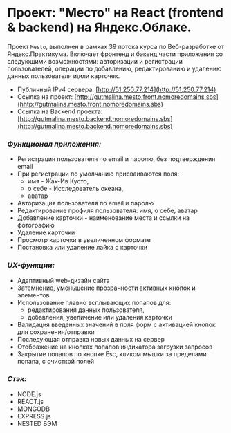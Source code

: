 # Проект: "Место" на React (frontend & backend) на Яндекс.Облаке.

Проект `Mesto`, выполнен в рамках 39 потока курса по Веб-разработке от Яндекс.Практикума. 
Включает фронтенд и бэкенд части приложения со следующими возможностями: авторизации и регистрации пользователей, операции по добавлению, редактированию и удалению данных пользователя и\или карточек.

* Публичный IPv4 сервера: [http://51.250.77.214](http://51.250.77.214)
* Ссылка на проект: [http://gutmalina.mesto.front.nomoredomains.sbs](hhtp://gutmalina.mesto.front.nomoredomains.sbs)
* Ссылка на Backend проекта: [http://gutmalina.mesto.backend.nomoredomains.sbs](http://gutmalina.mesto.backend.nomoredomains.sbs)

### ***Функционал приложения:***
* Регистрация пользователя по email и паролю, без подтверждения email
* При регистрации по умолчанию присваиваются поля: 
    * имя - Жак-Ив Кусто, 
    * о себе - Исследователь океана, 
    * аватар
* Авторизация пользователя по email и паролю
* Редактирование профиля пользователя: имя, о себе, аватар
* Добавление карточки - наименование места и ссылки на фотографию
* Удаление карточки
* Просмотр карточки в увеличенном формате
* Постановка или удаление лайка с карточки

### ***UX-функции:***
* Адаптивный web-дизайн сайта
* Затемнение, уменьшение прозрачности активных кнопок и элементов
* Использование плавно всплывающих попапов для:
    * редактирования данных пользователя, 
    * добавления, увеличение или удаления карточки
* Валидация введенных значений в поля форм с активацией кнопок для сохранения/отправки
* Последующая отправка новых данных на сервер
* Отображение на кнопках попапов индикатора загрузки запросов
* Закрытие попапов по кнопке Esc, кликом мышки за пределами попапа, с очисткой полей

### ***Стэк:***
* NODE.js
* REACT.js
* MONGODB
* EXPRESS.js
* NESTED БЭМ
